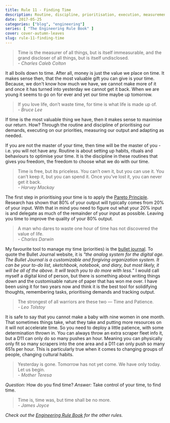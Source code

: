 ```yaml
---
title: Rule 11 - Finding Time
description: Routine, discipline, prioritisation, execution, measurement and adaption.
date: 2017-05-25
categories: ["blog", "engineering"]
series: [ "The Engineering Rule Book" ]
cover: cover-autumn-leaves
slug: rule-11-finding-time
---
```


> Time is the measurer of all things, but is itself immeasurable, and the grand discloser of all things, but is itself undisclosed. <br/><cite> - Charles Caleb Colton</cite>

It all boils down to time. After all, money is just the value we place on time. It makes sense then, that the most valuable gift you can give is your time. Because, we don't know how much we have, we cannot make more of it and once it has turned into yesterday we cannot get it back. When we are young it seems to go on for ever and yet our time maybe up tomorrow.

> If you love life, don’t waste time, for time is what life is made up of. <br/><cite>- Bruce Lee</cite>

If time is the most valuable thing we have, then it makes sense to maximise our return. How? Through the routine and discipline of prioritising our demands, executing on our priorities, measuring our output and adapting as needed.

If you are not the master of your time, then time will be the master of you - i.e. you will not have any. Routine is about setting up habits, rituals and behaviours to optimise your time. It is the discipline in these routines that gives you freedom, the freedom to choose what we do with our time.

> Time is free, but its priceless. You can’t own it, but you can use it. You can’t keep it, but you can spend it. Once you’ve lost it, you can never get it back. <br/><cite>- Harvey Mackay</cite>

The first step in prioritising your time is to apply the [Pareto Principle](https://en.wikipedia.org/wiki/Pareto_principle). Research has shown that
80% of your output will typically comes from 20% of your input. With that in mind you need to figure out what your 20% input is and delegate as much of the remainder of your input as possible. Leaving you time to improve the quality of your 80% output.

> A man who dares to waste one hour of time has not discovered the value of life. <br/><cite>- Charles Darwin</cite>

My favourite tool to manage my time (priorities) is the [bullet journal](http://bulletjournal.com/). To quote the Bullet Journal website, it is _"the analog system for the digital age. The Bullet Journal is a customizable and forgiving organization system. It can be your to-do list, sketchbook, notebook, and diary, but most likely, it will be all of the above. It will teach you to do more with less.”_ I would call myself a digital kind of person, but there is something about writing things down and the customisable nature of paper that has won me over. I have been using it for two years now and think it is the best tool for solidifying thoughts, remembering tasks, prioritising demands and tracking output. 

> The strongest of all warriors are these two — Time and Patience. <br/><cite>- Leo Tolstoy</cite>

It is safe to say that you cannot make a baby with nine women in one month. That sometimes things take, what they take and putting more resources on it will not accelerate time. So you need to deploy a little patience, with some determination thrown in. You can always throw an extra scraper fleet info it, but a D11 can only do so many pushes an hour. Meaning you can physically only fit so many scrapers into the one area and a D11 can only push so many 651s per hour. This is particularly true when it comes to changing groups of people, changing cultural habits.

> Yesterday is gone. Tomorrow has not yet come. We have only today. Let us begin. <br/><cite>- Mother Teresa<cite>

_Question:_ How do you find time?
_Answer:_ Take control of your time, to find time.

[^pareto]: [The Pareto Principle]

> Time is, time was, but time shall be no more. <br/><cite>- James Joyce</cite>

_Check out the [Engineering Rule Book](https://ianteda.com/engineering/rule-book.html) for the other rules._
